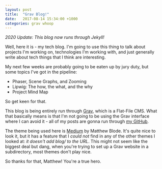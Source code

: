```yaml
---
layout: post
title:  "Grav Blog!"
date:   2017-08-14 15:34:00 +1000
categories: grav whoop
---
```


*2020 Update: This blog now runs through Jekyll!*

Well, here it is - my tech blog. I'm going to use this thing to talk about projects I'm working on, technologies I'm working with, and just generally write about tech things that I think are interesting.

My next few weeks are probably going to be eaten up by jury duty, but some topics I've got in the pipeline:

 * Phaser, Scene Graphs, and Zooming
 * Lipwig: The how, the what, and the why
 * Project Mind Map

So get keen for that.

This blog is being entirely run through [Grav](https://getgrav.org/), which is a Flat-File CMS. What that basically means is that I'm not going to be using the Grav interface where I can avoid it - all of my posts are gonna run through [my GitHub](https://github.com/WilliamHayward/blog).

The theme being used here is [Medium](https://github.com/mblode/grav-theme-medium) by Matthew Blode. It's quite nice to look it, but it has a feature that I _could not_ find in any of the other themes I looked at: _it doesn't add blog/ to the URL_. This might not seem like the biggest deal but dang, when you're trying to set up a Grav website in a subdirectory, most themes don't play nice.

So thanks for that, Matthew! You're a true hero.